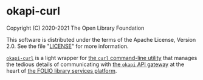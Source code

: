 # okapi-curl

Copyright (C) 2020-2021 The Open Library Foundation

This software is distributed under the terms of the Apache License,
Version 2.0. See the file "[LICENSE](LICENSE)" for more information.

[`okapi-curl`](okapi-curl) is a light wrapper for [the `curl` command-line utility](https://curl.se/) that manages the tedious details of communicating with [the `okapi` API gateway](https://github.com/folio-org/okapi/) at the heart of [the FOLIO library services platform](https://www.folio.org/).

